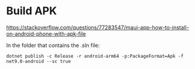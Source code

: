 ﻿# Build APK

https://stackoverflow.com/questions/77283547/maui-app-how-to-install-on-android-phone-with-apk-file

In the folder that contains the .sln file:
```
dotnet publish -c Release -r android-arm64 -p:PackageFormat=Apk -f net9.0-android --sc true
```

